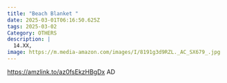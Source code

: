 ```yaml
---
title: "Beach Blanket "
date: 2025-03-01T06:16:50.625Z
tags: 2025-03-02
Category: OTHERS
description: |
  14.XX,
image: https://m.media-amazon.com/images/I/8191g3d9RZL._AC_SX679_.jpg
---
```

https://amzlink.to/az0fsEkzHBgDx   AD